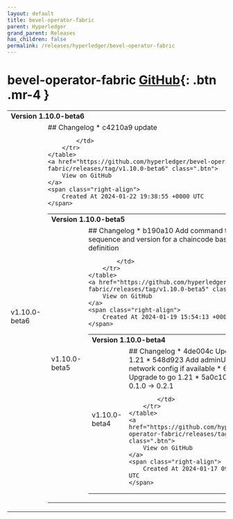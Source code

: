 ```yaml
---
layout: default
title: bevel-operator-fabric
parent: Hyperledger
grand_parent: Releases
has_children: false
permalink: /releases/hyperledger/bevel-operator-fabric
---
```


# bevel-operator-fabric <span class="fs-3 right-align">[GitHub](https://github.com/hyperledger/bevel-operator-fabric){: .btn .mr-4 }</span>


<div>
    <table>
        <tr>
            <td colspan="2">
                <b>
                    Version 1.10.0-beta6
                </b>
            </td>
        </tr>
        <tr>
            <td>
                <span class="chip">
                    v1.10.0-beta6
                </span>
            </td>
            <td>
                ## Changelog
* c4210a9 update


            </td>
        </tr>
    </table>
    <a href="https://github.com/hyperledger/bevel-operator-fabric/releases/tag/v1.10.0-beta6" class=".btn">
        View on GitHub
    </a>
    <span class="right-align">
        Created At 2024-01-22 19:38:55 +0000 UTC
    </span>
</div>

<div>
    <table>
        <tr>
            <td colspan="2">
                <b>
                    Version 1.10.0-beta5
                </b>
            </td>
        </tr>
        <tr>
            <td>
                <span class="chip">
                    v1.10.0-beta5
                </span>
            </td>
            <td>
                ## Changelog
* b190a10 Add command to get the next sequence and version for a chaincode based on chaincode definition


            </td>
        </tr>
    </table>
    <a href="https://github.com/hyperledger/bevel-operator-fabric/releases/tag/v1.10.0-beta5" class=".btn">
        View on GitHub
    </a>
    <span class="right-align">
        Created At 2024-01-19 15:54:13 +0000 UTC
    </span>
</div>

<div>
    <table>
        <tr>
            <td colspan="2">
                <b>
                    Version 1.10.0-beta4
                </b>
            </td>
        </tr>
        <tr>
            <td>
                <span class="chip">
                    v1.10.0-beta4
                </span>
            </td>
            <td>
                ## Changelog
* 4de004c Update pipelines to 1.21
* 548d923 Add adminURL in the network config if available
* 6749f47 Upgrade to go 1.21
* 5a0c106 fabric-config 0.1.0 -> 0.2.1


            </td>
        </tr>
    </table>
    <a href="https://github.com/hyperledger/bevel-operator-fabric/releases/tag/v1.10.0-beta4" class=".btn">
        View on GitHub
    </a>
    <span class="right-align">
        Created At 2024-01-17 09:05:02 +0000 UTC
    </span>
</div>

